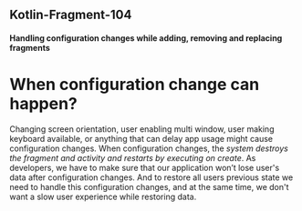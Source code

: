 ## Kotlin-Fragment-104
#### **Handling configuration changes while adding, removing and replacing fragments**

# **When configuration change can happen?**

Changing screen orientation, user enabling multi window, user making keyboard available, or anything that can delay app 
usage might cause configuration changes. When configuration changes, the *system destroys the fragment and activity and 
restarts by executing on create*. As developers, we have to make sure that our application won’t lose user's data after 
configuration changes. And to restore all users previous state we need to handle this configuration changes, and at the 
same time, we don't want a slow user experience while restoring data. 
